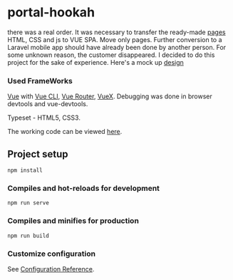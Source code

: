 # portal-hookah

 there was a real order. It was necessary to transfer the ready-made [pages](https://frizzzbe.github.io/Portal-Hookah/index.html) HTML, CSS and js to VUE SPA. Move only pages. Further conversion to a Laravel mobile app should have already been done by another person. For some unknown reason, the customer disappeared. I decided to do this project for the sake of experience. Here's a mock up [design](https://www.figma.com/file/ZsxmTGnoniG4TkCNstmglR/Portal-Hookah-Copy?node-id=60%3A54)

### Used FrameWorks
[Vue](https://vuejs.org/index.html) with [Vue CLI](https://cli.vuejs.org/), [Vue Router](https://router.vuejs.org/), [VueX](https://vuex.vuejs.org/). Debugging was done in browser devtools and vue-devtools.

Typeset - HTML5, CSS3.

The working code can be viewed [here](https://armer7.github.io/portal-hookah/).

## Project setup
```
npm install
```

### Compiles and hot-reloads for development
```
npm run serve
```

### Compiles and minifies for production
```
npm run build
```

### Customize configuration
See [Configuration Reference](https://cli.vuejs.org/config/).
